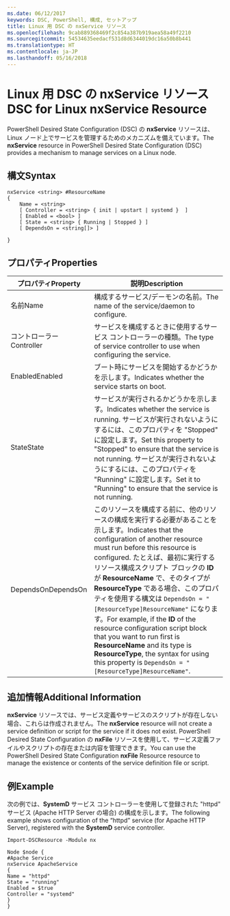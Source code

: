 ```yaml
---
ms.date: 06/12/2017
keywords: DSC, PowerShell, 構成, セットアップ
title: Linux 用 DSC の nxService リソース
ms.openlocfilehash: 9cab889368469f2c854a387b919aea58a49f2210
ms.sourcegitcommit: 54534635eedacf531d8d6344019dc16a50b8b441
ms.translationtype: HT
ms.contentlocale: ja-JP
ms.lasthandoff: 05/16/2018
---
```

# <a name="dsc-for-linux-nxservice-resource"></a><span data-ttu-id="ad837-103">Linux 用 DSC の nxService リソース</span><span class="sxs-lookup"><span data-stu-id="ad837-103">DSC for Linux nxService Resource</span></span>

<span data-ttu-id="ad837-104">PowerShell Desired State Configuration (DSC) の **nxService** リソースは、Linux ノード上でサービスを管理するためのメカニズムを備えています。</span><span class="sxs-lookup"><span data-stu-id="ad837-104">The **nxService** resource in PowerShell Desired State Configuration (DSC) provides a mechanism to manage services on a Linux node.</span></span>

## <a name="syntax"></a><span data-ttu-id="ad837-105">構文</span><span class="sxs-lookup"><span data-stu-id="ad837-105">Syntax</span></span>

```
nxService <string> #ResourceName
{
    Name = <string>
    [ Controller = <string> { init | upstart | systemd }  ]
    [ Enabled = <bool> ]
    [ State = <string> { Running | Stopped } ]
    [ DependsOn = <string[]> ]

}
```

## <a name="properties"></a><span data-ttu-id="ad837-106">プロパティ</span><span class="sxs-lookup"><span data-stu-id="ad837-106">Properties</span></span>
|  <span data-ttu-id="ad837-107">プロパティ</span><span class="sxs-lookup"><span data-stu-id="ad837-107">Property</span></span> |  <span data-ttu-id="ad837-108">説明</span><span class="sxs-lookup"><span data-stu-id="ad837-108">Description</span></span> |
|---|---|
| <span data-ttu-id="ad837-109">名前</span><span class="sxs-lookup"><span data-stu-id="ad837-109">Name</span></span>| <span data-ttu-id="ad837-110">構成するサービス/デーモンの名前。</span><span class="sxs-lookup"><span data-stu-id="ad837-110">The name of the service/daemon to configure.</span></span>|
| <span data-ttu-id="ad837-111">コントローラー</span><span class="sxs-lookup"><span data-stu-id="ad837-111">Controller</span></span>| <span data-ttu-id="ad837-112">サービスを構成するときに使用するサービス コントローラーの種類。</span><span class="sxs-lookup"><span data-stu-id="ad837-112">The type of service controller to use when configuring the service.</span></span>|
| <span data-ttu-id="ad837-113">Enabled</span><span class="sxs-lookup"><span data-stu-id="ad837-113">Enabled</span></span>| <span data-ttu-id="ad837-114">ブート時にサービスを開始するかどうかを示します。</span><span class="sxs-lookup"><span data-stu-id="ad837-114">Indicates whether the service starts on boot.</span></span>|
| <span data-ttu-id="ad837-115">State</span><span class="sxs-lookup"><span data-stu-id="ad837-115">State</span></span>| <span data-ttu-id="ad837-116">サービスが実行されるかどうかを示します。</span><span class="sxs-lookup"><span data-stu-id="ad837-116">Indicates whether the service is running.</span></span> <span data-ttu-id="ad837-117">サービスが実行されないようにするには、このプロパティを "Stopped" に設定します。</span><span class="sxs-lookup"><span data-stu-id="ad837-117">Set this property to "Stopped" to ensure that the service is not running.</span></span> <span data-ttu-id="ad837-118">サービスが実行されないようにするには、このプロパティを "Running" に設定します。</span><span class="sxs-lookup"><span data-stu-id="ad837-118">Set it to "Running" to ensure that the service is not running.</span></span>|
| <span data-ttu-id="ad837-119">DependsOn</span><span class="sxs-lookup"><span data-stu-id="ad837-119">DependsOn</span></span> | <span data-ttu-id="ad837-120">このリソースを構成する前に、他のリソースの構成を実行する必要があることを示します。</span><span class="sxs-lookup"><span data-stu-id="ad837-120">Indicates that the configuration of another resource must run before this resource is configured.</span></span> <span data-ttu-id="ad837-121">たとえば、最初に実行するリソース構成スクリプト ブロックの **ID** が **ResourceName** で、そのタイプが **ResourceType** である場合、このプロパティを使用する構文は `DependsOn = "[ResourceType]ResourceName"` になります。</span><span class="sxs-lookup"><span data-stu-id="ad837-121">For example, if the **ID** of the resource configuration script block that you want to run first is **ResourceName** and its type is **ResourceType**, the syntax for using this property is `DependsOn = "[ResourceType]ResourceName"`.</span></span>|


## <a name="additional-information"></a><span data-ttu-id="ad837-122">追加情報</span><span class="sxs-lookup"><span data-stu-id="ad837-122">Additional Information</span></span>

<span data-ttu-id="ad837-123">**nxService** リソースでは、サービス定義やサービスのスクリプトが存在しない場合、これらは作成されません。</span><span class="sxs-lookup"><span data-stu-id="ad837-123">The **nxService** resource will not create a service definition or script for the service if it does not exist.</span></span> <span data-ttu-id="ad837-124">PowerShell Desired State Configuration の **nxFile** リソースを使用して、サービス定義ファイルやスクリプトの存在または内容を管理できます。</span><span class="sxs-lookup"><span data-stu-id="ad837-124">You can use the PowerShell Desired State Configuration **nxFile** Resource resource to manage the existence or contents of the service definition file or script.</span></span>

## <a name="example"></a><span data-ttu-id="ad837-125">例</span><span class="sxs-lookup"><span data-stu-id="ad837-125">Example</span></span>

<span data-ttu-id="ad837-126">次の例では、**SystemD** サービス コントローラーを使用して登録された "httpd" サービス (Apache HTTP Server の場合) の構成を示します。</span><span class="sxs-lookup"><span data-stu-id="ad837-126">The following example shows configuration of the “httpd” service (for Apache HTTP Server), registered with the **SystemD** service controller.</span></span>

```
Import-DSCResource -Module nx

Node $node {
#Apache Service
nxService ApacheService
{
Name = "httpd"
State = "running"
Enabled = $true
Controller = "systemd"
}
}
```